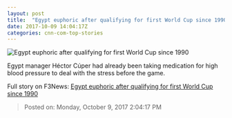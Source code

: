 ```yaml
---
layout: post
title:  "Egypt euphoric after qualifying for first World Cup since 1990"
date: 2017-10-09 14:04:17Z
categories: cnn-com-top-stories
---
```


![Egypt euphoric after qualifying for first World Cup since 1990](http://i2.cdn.cnn.com/cnnnext/dam/assets/171009130026-essam-el-hadary-egypt-celebrates-tease-super-tease.jpg)

Egypt manager Héctor Cúper had already been taking medication for high blood pressure to deal with the stress before the game.


Full story on F3News: [Egypt euphoric after qualifying for first World Cup since 1990](http://www.f3nws.com/n/WQdXNG)

> Posted on: Monday, October 9, 2017 2:04:17 PM
